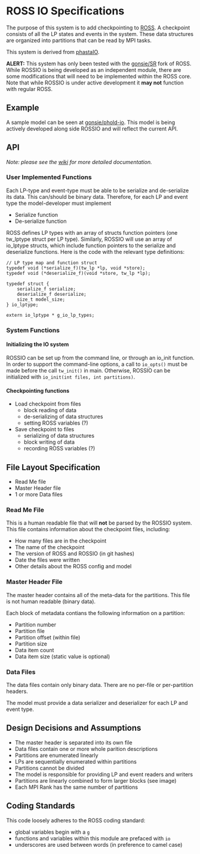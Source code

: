 # ROSS IO Specifications

The purpose of this system is to add checkpointing to [ROSS](http://github.com/carothersc/ROSS).
A checkpoint consists of all the LP states and events in the system. 
These data structures are organized into partitions that can be read by MPI tasks. 

This system is derived from [phastaIO](http://github.com/fuj/phastaIO).

**ALERT:**
This system has only been tested with the [gonsie/SR](http://github.com/gonsie/SR) fork of ROSS. 
While ROSSIO is being developed as an independent module, there are some modifications that will need to be implemented within the ROSS core.
Note that while ROSSIO is under active development it **may not** function with regular ROSS.

## Example

A sample model can be seen at [gonsie/phold-io](http://github.com/gonsie/phold-io).
This model is being actively developed along side ROSSIO and will reflect the current API.


## API

*Note: please see the [wiki](http://github.com/gonsie/ROSSIO/wiki) for more detailed documentation.*

### User Implemented Functions

Each LP-type and event-type must be able to be serialize and de-serialize its data. This can/should be binary data. Therefore, for each LP and event type the model-developer must implement

- Serialize function
- De-serialize function

ROSS defines LP types with an array of structs function pointers (one tw_lptype struct per LP type).
Similarly, ROSSIO will use an array of io_lptype structs, which include function pointers to the serialize and deserialize functions.
Here is the code with the relevant type definitions:

```
// LP type map and function struct
typedef void (*serialize_f)(tw_lp *lp, void *store);
typedef void (*deserialize_f)(void *store, tw_lp *lp);

typedef struct {
    serialize_f serialize;
    deserialize_f deserialize;
    size_t model_size;
} io_lptype;

extern io_lptype * g_io_lp_types;
```

### System Functions

#### Initializing the IO system

ROSSIO can be set up from the command line, or through an io_init function.
In order to support the command-line options, a call to `io_opts()` must be made before the call `tw_init()` in main.
Otherwise, ROSSIO can be initialized with `io_init(int files, int partitions)`.

#### Checkpointing functions

- Load checkpoint from files
  - block reading of data
  - de-serializing of data structures
  - setting ROSS variables (?)
- Save checkpoint to files
  - serializing of data structures 
  - block writing of data
  - recording ROSS variables (?)


## File Layout Specification

- Read Me file
- Master Header file
- 1 or more Data files

### Read Me File

This is a human readable file that will **not** be parsed by the ROSSIO system.
This file contains information about the checkpoint files, including:

- How many files are in the checkpoint
- The name of the checkpoint
- The version of ROSS and ROSSIO (in git hashes)
- Date the files were written
- Other details about the ROSS config and model


### Master Header File

The master header contains all of the meta-data for the partitions. 
This file is not human readable (binary data).

Each block of metadata contians the following information on a partition:
- Partition number
- Partition file
- Partition offset (within file)
- Partition size
- Data item count
- Data item size (static value is optional)

### Data Files

The data files contain only binary data. 
There are no per-file or per-partition headers. 

The model must provide a data serializer and deserializer for each LP and event type.

## Design Decisions and Assumptions

- The master header is separated into its own file
- Data files contain one or more whole parition descriptions
- Partitions are enumerated linearly
- LPs are sequentially enumerated within partitions
- Partitions cannot be divided
- The model is responsible for providing LP and event readers and writers
- Partitions are linearly combined to form larger blocks (see image)
- Each MPI Rank has the same number of partitions

<!---
![Linear Partition Combinations](partitions.pdf)
-->

## Coding Standards

This code loosely adheres to the ROSS coding standard:

- global variables begin with a `g`
- functions and variables within this module are prefaced with `io`
- underscores are used between words (in preference to camel case)

